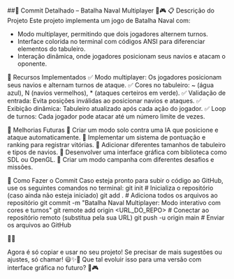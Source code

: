 ##📌 Commit Detalhado – Batalha Naval Multiplayer 🚢🎮
📋 Descrição do Projeto
Este projeto implementa um jogo de Batalha Naval com:
- Modo multiplayer, permitindo que dois jogadores alternem turnos.
- Interface colorida no terminal com códigos ANSI para diferenciar elementos do tabuleiro.
- Interação dinâmica, onde jogadores posicionam seus navios e atacam o oponente.

🚀 Recursos Implementados
✅ Modo multiplayer: Os jogadores posicionam seus navios e alternam turnos de ataque.
✅ Cores no tabuleiro: ~ (água azul), N (navios vermelhos), * (ataques certeiros em verde).
✅ Validação de entrada: Evita posições inválidas ao posicionar navios e ataques.
✅ Exibição dinâmica: Tabuleiro atualizado após cada ação do jogador.
✅ Loop de turnos: Cada jogador pode atacar até um número limite de vezes.

🔧 Melhorias Futuras
🔹 Criar um modo solo contra uma IA que posicione e ataque automaticamente.
🔹 Implementar um sistema de pontuação e ranking para registrar vitórias.
🔹 Adicionar diferentes tamanhos de tabuleiro e tipos de navios.
🔹 Desenvolver uma interface gráfica com biblioteca como SDL ou OpenGL.
🔹 Criar um modo campanha com diferentes desafios e missões.

📝 Como Fazer o Commit
Caso esteja pronto para subir o código ao GitHub, use os seguintes comandos no terminal:
git init                  # Inicializa o repositório (caso ainda não esteja iniciado)
git add .                 # Adiciona todos os arquivos ao repositório
git commit -m "Batalha Naval Multiplayer: Modo interativo com cores e turnos"
git remote add origin <URL_DO_REPO>  # Conectar ao repositório remoto (substitua pela sua URL)
git push -u origin main   # Enviar os arquivos ao GitHub



Agora é só copiar e usar no seu projeto! Se precisar de mais sugestões ou ajustes, só chamar! 😃✨🚢
Que tal evoluir isso para uma versão com interface gráfica no futuro? 👀🎮
